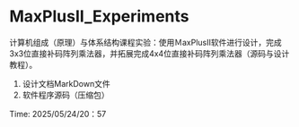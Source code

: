 # MaxPlusII_Experiments
计算机组成（原理）与体系结构课程实验：使用ＭaxPlusII软件进行设计，完成3x3位直接补码阵列乘法器，并拓展完成4x4位直接补码阵列乘法器（源码与设计教程）。
1. 设计文档MarkDown文件
2. 软件程序源码（压缩包）

Time: 2025/05/24/20：57 
